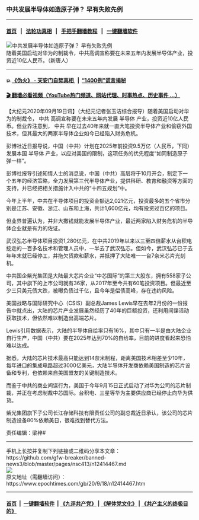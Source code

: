 ### 中共发展半导体如造原子弹？ 早有失败先例
------------------------

#### [首页](https://github.com/gfw-breaker/banned-news3/blob/master/README.md) &nbsp;&nbsp;|&nbsp;&nbsp; [法轮功真相](https://github.com/begood0513/basic/blob/master/README.md)  &nbsp;&nbsp;|&nbsp;&nbsp; [手把手翻墙教程](https://github.com/gfw-breaker/guides/wiki)  &nbsp;&nbsp;|&nbsp;&nbsp; [一键翻墙软件](https://github.com/gfw-breaker/nogfw/blob/master/README.md)  



<div><img alt="中共发展半导体如造原子弹？ 早有失败先例" class="attachment-djy_600_400 size-djy_600_400 wp-post-image" src="https://i.epochtimes.com/assets/uploads/2004/04/4042611571017-600x400.jpg"/>
<div class="caption">
 随着美国启动对华为的制裁令，中共高调宣称要在未来五年内发展半导体产业，投资近10亿人民币。（新唐人）
</div></div><hr/>

#### 💥 [《伪火》 - 天安门自焚真相 ](http://158.247.195.190:10000/videos/blog/weihuo.html)&nbsp; |&nbsp; [“1400例”谎言揭秘  ](http://158.247.195.190:10000/videos/blog/jiexi1400.html)

#### [ 🎬  翻墙必看视频（YouTube热门频道、网站代理、时事热点、历史事件 ...）](https://github.com/gfw-breaker/links/blob/master/banned.md)

<div><p>
 【大纪元2020年09月19日讯】（大纪元记者张玉洁综合报导）随着美国启动对华为的制裁令，
 <ok href="https://www.epochtimes.com/gb/tag/%E4%B8%AD%E5%85%B1.html">
  中共
 </ok>
 高调宣称要在未来五年内发展
 <ok href="https://www.epochtimes.com/gb/tag/%E5%8D%8A%E5%AF%BC%E4%BD%93.html">
  半导体
 </ok>
 产业，投资近10亿人民币。但业界注意到，
 <ok href="https://www.epochtimes.com/gb/tag/%E4%B8%AD%E5%85%B1.html">
  中共
 </ok>
 早在过去40年来就一直大笔投资半导体产业和偷窃外国技术，但其最大的两家半导体企业如今已经陷入财务危机。
</p>
<p>
 彭博社近日报导说，中国（中共）计划在2025年前投资9.5万亿（人民币，下同）发展本国
 <ok href="https://www.epochtimes.com/gb/tag/%E5%8D%8A%E5%AF%BC%E4%BD%93.html">
  半导体
 </ok>
 产业，以应对美国的限制，这项任务的优先程度“如同制造原子弹一样”。
</p>
<p>
 彭博社报导引述知情人士的消息说，中国（中共）高层将于10月开会，制定下一个五年的经济策略，全力发展第三代半导体产业，提供科研、教育和融资等方面的支持，并已经把相关措施计入中共的“十四五规划”中。
</p>
<p>
 今年上半年，中共在半导体项目的投资金额达2,021亿元，投资最多的五个省市分别是江苏、安徽、浙江、山东和上海，共计1,600亿元，均有投资过百亿的项目。
</p>
<p>
 但业界普遍认为，并非大撒钱就能发展半导体产业，最近两家陷入财务危机的半导体企业就是有力的佐证。
</p>
<p>
 武汉弘芯半导体项目投资1,280亿元，在中共2019年以来以三至四倍薪水从台积电挖走的一百多名技术和管理人员中，一半去了武汉弘芯。但如今，武汉弘芯已于去年年末就已经停工，并拖欠货款和薪水，并抵押了大陆唯一一台7奈米芯片光刻机。
</p>
<p>
 中共国企紫光集团是大陆最大芯片企业“中芯国际”的第三大股东，拥有558家子公司，其中旗下的上市公司就有36家，从2017年至今共有60笔投资项目。但最近至少三只美元债大跌，被曝负债过千亿，且今年是偿债高峰，存在违约风险。
</p>
<p>
 美国战略与国际研究中心（CSIS）副总裁James Lewis早在去年2月份的一份报告中就点出，大陆的芯片产业发展虽然经历了40年的巨额投资，还利用间谍活动获取技术，但依然难以制造出高端芯片。
</p>
<p>
 Lewis引用数据表示，大陆的半导体自给率只有16%，其中只有一半是由大陆企业自行生产，中国（中共）要在2025年达到70%的自给率，目前的进度看起来恐怕难以达成。
</p>
<p>
 据悉，大陆的芯片技术最高只能达到14奈米制程，距离美国技术相差至少10年，每年进口的集成电路超过3000亿美元，大陆半导体开发商依赖美国制造的芯片设备和专利，也依赖来自美国盟友的关键制造技术。
</p>
<p>
 而鉴于中共的商业间谍行为，美国于今年9月15日正式启动了对华为公司的芯片制裁，并正在考虑制裁中芯国际。台积电、三星等华为主要供应商已经停止向华为供货。
</p>
<p>
 紫光集团旗下子公司长江存储科技有限责任公司的副总裁近日承认，该公司的芯片制造设备80%依赖美日，很难找到替代方法。
</p>
<p>
 责任编辑：梁梓#
</p>
</div>
<hr/>
手机上长按并复制下列链接或二维码分享本文章：<br/>
https://github.com/gfw-breaker/banned-news3/blob/master/pages/nsc413/n12414467.md <br/>
<a href='https://github.com/gfw-breaker/banned-news3/blob/master/pages/nsc413/n12414467.md'><img src='https://github.com/gfw-breaker/banned-news3/blob/master/pages/nsc413/n12414467.md.png'/></a> <br/>
原文地址（需翻墙访问）：https://www.epochtimes.com/gb/20/9/18/n12414467.htm


------------------------
#### [首页](https://github.com/gfw-breaker/banned-news3/blob/master/README.md) &nbsp;|&nbsp; [一键翻墙软件](https://github.com/gfw-breaker/nogfw/blob/master/README.md) &nbsp;| [《九评共产党》](https://github.com/gfw-breaker/9ping.md/blob/master/README.md#九评之一评共产党是什么) | [《解体党文化》](https://github.com/gfw-breaker/jtdwh.md/blob/master/README.md) | [《共产主义的终极目的》](https://github.com/gfw-breaker/gczydzjmd.md/blob/master/README.md)


<img src='http://gfw-breaker.win/banned-news3/pages/nsc413/n12414467.md' width='0px' height='0px'/>